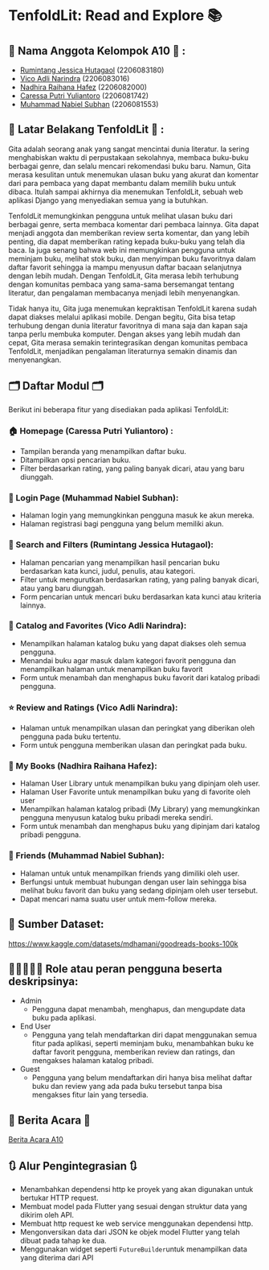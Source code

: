 # TenfoldLit: Read and Explore 📚

## 👥 Nama Anggota Kelompok A10 👥 : 
* [Rumintang Jessica Hutagaol](https://github.com/Rumintangjsi) (2206083180)
* [Vico Adli Narindra](https://github.com/VicoAdli) (2206083016)
* [Nadhira Raihana Hafez](https://github.com/nadriha) (2206082000)
* [Caressa Putri Yuliantoro](https://github.com/caressaputri) (2206081742)
* [Muhammad Nabiel Subhan](https://github.com/nabielsubhan) (2206081553)

## 📔 Latar Belakang TenfoldLit 📔 :
Gita adalah seorang anak yang sangat mencintai dunia literatur. Ia sering menghabiskan waktu di perpustakaan sekolahnya, membaca buku-buku berbagai genre, dan selalu mencari rekomendasi buku baru. Namun, Gita merasa kesulitan untuk menemukan ulasan buku yang akurat dan komentar dari para pembaca yang dapat membantu dalam memilih buku untuk dibaca. Itulah sampai akhirnya dia menemukan TenfoldLit, sebuah web aplikasi Django yang menyediakan semua yang ia butuhkan. <br>

TenfoldLit memungkinkan pengguna untuk melihat ulasan buku dari berbagai genre, serta membaca komentar dari pembaca lainnya. Gita dapat menjadi anggota dan memberikan review serta komentar, dan yang lebih penting, dia dapat memberikan rating kepada buku-buku yang telah dia baca. Ia juga senang bahwa web ini memungkinkan pengguna untuk meminjam buku, melihat stok buku, dan menyimpan buku favoritnya dalam daftar favorit sehingga ia mampu menyusun daftar bacaan selanjutnya dengan lebih mudah. Dengan TenfoldLit, Gita merasa lebih terhubung dengan komunitas pembaca yang sama-sama bersemangat tentang literatur, dan pengalaman membacanya menjadi lebih menyenangkan.

Tidak hanya itu, Gita juga menemukan kepraktisan TenfoldLit karena sudah dapat diakses melalui aplikasi mobile. Dengan begitu, Gita bisa tetap terhubung dengan dunia literatur favoritnya di mana saja dan kapan saja tanpa perlu membuka komputer. Dengan akses yang lebih mudah dan cepat, Gita merasa semakin terintegrasikan dengan komunitas pembaca TenfoldLit, menjadikan pengalaman literaturnya semakin dinamis dan menyenangkan.

## 🗂️ Daftar Modul 🗂️ 
Berikut ini beberapa fitur yang disediakan pada aplikasi TenfoldLit:
### 🏠 Homepage (Caressa Putri Yuliantoro) :
* Tampilan beranda yang menampilkan daftar buku.
* Ditampilkan opsi pencarian buku.
* Filter berdasarkan rating, yang paling banyak dicari, atau yang baru diunggah.

### 👤 Login Page (Muhammad Nabiel Subhan):
* Halaman login yang memungkinkan pengguna masuk ke akun mereka.
* Halaman registrasi bagi pengguna yang belum memiliki akun.

### 🔎 Search and Filters (Rumintang Jessica Hutagaol):
* Halaman pencarian yang menampilkan hasil pencarian buku berdasarkan kata kunci, judul, penulis, atau kategori.
* Filter untuk mengurutkan berdasarkan rating, yang paling banyak dicari, atau yang baru diunggah.
* Form pencarian untuk mencari buku berdasarkan kata kunci atau kriteria lainnya.

### 📱 Catalog and Favorites (Vico Adli Narindra):
* Menampilkan halaman katalog buku yang dapat diakses oleh semua pengguna.
* Menandai buku agar masuk dalam kategori favorit pengguna dan menampilkan halaman untuk menampilkan buku favorit
* Form untuk menambah dan menghapus buku favorit dari katalog pribadi pengguna.

### ⭐️ Review and Ratings (Vico Adli Narindra):
* Halaman untuk menampilkan ulasan dan peringkat yang diberikan oleh pengguna pada buku tertentu.
* Form untuk pengguna memberikan ulasan dan peringkat pada buku.

### 📒 My Books (Nadhira Raihana Hafez):
* Halaman User Library untuk menampilkan buku yang dipinjam oleh user.
* Halaman User Favorite untuk menampilkan buku yang di favorite oleh user
* Menampilkan halaman katalog pribadi (My Library) yang memungkinkan pengguna menyusun katalog buku pribadi mereka sendiri.
* Form untuk menambah dan menghapus buku yang dipinjam dari katalog pribadi pengguna.

### 👫 Friends (Muhammad Nabiel Subhan):
* Halaman untuk untuk menampilkan friends yang dimiliki oleh user.
* Berfungsi untuk membuat hubungan dengan user lain sehingga bisa melihat buku favorit dan buku yang sedang dipinjam oleh user tersebut.
* Dapat mencari nama suatu user untuk mem-follow mereka.

## 📂 Sumber Dataset:
https://www.kaggle.com/datasets/mdhamani/goodreads-books-100k

## 👩🏻👱🏻‍♂️ Role atau peran pengguna beserta deskripsinya: 
* Admin
    * Pengguna dapat menambah, menghapus, dan mengupdate data buku pada aplikasi.
* End User
    * Pengguna yang telah mendaftarkan diri dapat menggunakan semua fitur pada aplikasi, seperti meminjam buku, menambahkan buku ke daftar favorit pengguna, memberikan review dan ratings, dan mengakses halaman katalog pribadi.
* Guest
    * Pengguna yang belum mendaftarkan diri hanya bisa melihat daftar buku dan review yang ada pada buku tersebut tanpa bisa mengakses fitur lain yang tersedia.

## 📑 Berita Acara 📑
[Berita Acara A10](https://docs.google.com/spreadsheets/d/1azkHBVeqnpd1yoqG0f9LsqfLRf2LzaDq/edit#gid=2120975129)

## 🔃 Alur Pengintegrasian 🔃
* Menambahkan dependensi http ke proyek yang akan digunakan untuk bertukar HTTP request.
* Membuat model pada Flutter yang sesuai dengan struktur data yang dikirim oleh API.
* Membuat http request ke web service menggunakan dependensi http.
* Mengonversikan data dari JSON ke objek model Flutter yang telah dibuat pada tahap ke dua.
* Menggunakan widget seperti `FutureBuilder`untuk menampilkan data yang diterima dari API 
